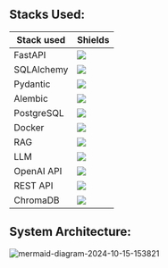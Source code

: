 ## Stacks Used: 
| Stack used | Shields |
|------------|----------|
| FastAPI | <img src="https://img.shields.io/badge/FastAPI-009688?style=for-the-badge&logo=FastAPI&logoColor=white" /> |
| SQLAlchemy | <img src="https://img.shields.io/badge/SQLAlchemy-323232?style=for-the-badge&logo=SQLAlchemy&logoColor=white" /> |
| Pydantic | <img src="https://img.shields.io/badge/Pydantic-3776AB?style=for-the-badge&logo=Pydantic&logoColor=white" /> |
| Alembic | <img src="https://img.shields.io/badge/Alembic-00758F?style=for-the-badge&logo=Alembic&logoColor=white" /> |
| PostgreSQL | <img src="https://img.shields.io/badge/PostgreSQL-336791?style=for-the-badge&logo=PostgreSQL&logoColor=white" /> |
| Docker | <img src="https://img.shields.io/badge/Docker-2496ED?style=for-the-badge&logo=Docker&logoColor=white" /> |
| RAG | <img src="https://img.shields.io/badge/RAG-FF4500?style=for-the-badge&logo=RAG&logoColor=white" /> |
| LLM | <img src="https://img.shields.io/badge/LLM-FF4500?style=for-the-badge&logo=LLM&logoColor=white" /> |
| OpenAI API | <img src="https://img.shields.io/badge/OpenAI_API-412991?style=for-the-badge&logo=OpenAI&logoColor=white" /> |
| REST API | <img src="https://img.shields.io/badge/REST_API-FF6F00?style=for-the-badge&logo=RESTAPI&logoColor=white" /> |
| ChromaDB | <img src="https://img.shields.io/badge/ChromaDB-FF4500?style=for-the-badge&logo=ChromaDB&logoColor=white" /> |

## System Architecture:

![mermaid-diagram-2024-10-15-153821](https://github.com/user-attachments/assets/a7f9ffef-47a3-48d8-a004-eee749a48a02)

